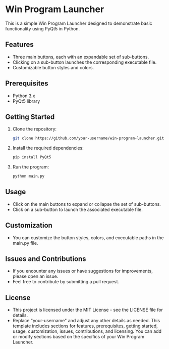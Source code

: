 # Win Program Launcher

This is a simple Win Program Launcher designed to demonstrate basic functionality using PyQt5 in Python.

## Features

- Three main buttons, each with an expandable set of sub-buttons.
- Clicking on a sub-button launches the corresponding executable file.
- Customizable button styles and colors.

## Prerequisites

- Python 3.x
- PyQt5 library

## Getting Started

1. Clone the repository:
   ```bash
   git clone https://github.com/your-username/win-program-launcher.git

2. Install the required dependencies:
   ```bash
   pip install PyQt5

3. Run the program:
   ```bash
   python main.py

## Usage
- Click on the main buttons to expand or collapse the set of sub-buttons.
- Click on a sub-button to launch the associated executable file.

## Customization
- You can customize the button styles, colors, and executable paths in the main.py file.

## Issues and Contributions
- If you encounter any issues or have suggestions for improvements, please open an issue.
- Feel free to contribute by submitting a pull request.

## License
- This project is licensed under the MIT License - see the LICENSE file for details.
- Replace "your-username" and adjust any other details as needed. This template includes sections for features, prerequisites, getting started, usage, customization, issues, contributions, and licensing. You can add or modify sections based on the specifics of your Win Program Launcher.



